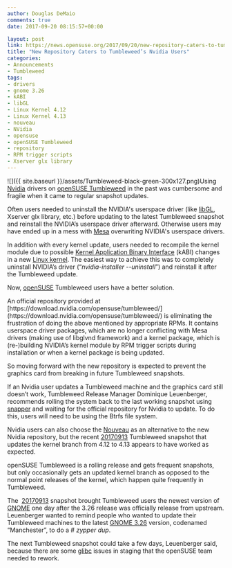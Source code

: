 ```yaml
---
author: Douglas DeMaio
comments: true
date: 2017-09-20 08:15:57+00:00

layout: post
link: https://news.opensuse.org/2017/09/20/new-repository-caters-to-tumbleweeds-nvidia-users/
title: "New Repository Caters to Tumbleweed’s Nvidia Users"
categories:
- Announcements
- Tumbleweed
tags:
- drivers
- gnome 3.26
- kABI
- libGL
- Linux Kernel 4.12
- Linux Kernel 4.13
- nouveau
- NVidia
- opensuse
- openSUSE Tumbleweed
- repository
- RPM trigger scripts
- Xserver glx library
---
```

![]({{ site.baseurl }}/assets/Tumbleweed-black-green-300x127.png)Using [Nvidia](http://www.nvidia.com/Download/index.aspx) drivers on [openSUSE Tumbleweed](https://en.opensuse.org/Portal:Tumbleweed) in the past was cumbersome and fragile when it came to regular snapshot updates.

Often users needed to uninstall the NVIDIA's userspace driver (like [libGL](https://dri.freedesktop.org/wiki/libGL/), Xserver glx library, etc.) before updating to the latest Tumbleweed snapshot and reinstall the NVIDIA’s userspace driver afterward. Otherwise users may have ended up in a mess with [Mesa](https://www.mesa3d.org/) overwriting NVIDIA's userspace drivers.

In addition with every kernel update, users needed to recompile the kernel module due to possible [Kernel Application Binary Interface](https://en.wikipedia.org/wiki/Application_binary_interface) (kABI) changes in a new [Linux kernel](https://www.kernel.org/). The easiest way to achieve this was to completely uninstall NVIDIA’s driver (“_nvidia-installer --uninstall_”) and reinstall it after the Tumbleweed update.

Now, [openSUSE](https://www.opensuse.org/) Tumbleweed users have a better solution.

<!-- more -->An official repository provided at [https://download.nvidia.com/opensuse/tumbleweed/](https://download.nvidia.com/opensuse/tumbleweed/) is eliminating the frustration of doing the above mentioned by appropriate RPMs. It contains userspace driver packages, which are no longer conflicting with Mesa drivers (making use of libglvnd framework) and a kernel package, which is (re-)building NVIDIA’s kernel module by RPM trigger scripts during installation or when a kernel package is being updated.

So moving forward with the new repository is expected to prevent the graphics card from breaking in future Tumbleweed snapshots.

If an Nvidia user updates a Tumbleweed machine and the graphics card still doesn’t work, Tumbleweed Release Manager Dominique Leuenberger, recommends rolling the system back to the last working snapshot using [snapper](http://snapper.io/) and waiting for the official repository for Nvidia to update. To do this, users will need to be using the Btrfs file system.

Nvidia users can also choose the [Nouveau](https://nouveau.freedesktop.org/) as an alternative to the new Nvidia repository, but the recent [20170913](https://lists.opensuse.org/opensuse-factory/2017-09/msg00257.html) Tumbleweed snapshot that updates the kernel branch from 4.12 to 4.13 appears to have worked as expected.

openSUSE Tumbleweed is a rolling release and gets frequent snapshots, but only occasionally gets an updated kernel branch as opposed to the normal point releases of the kernel, which happen quite frequently in Tumbleweed.

The  [20170913](https://lists.opensuse.org/opensuse-factory/2017-09/msg00257.html) snapshot brought Tumbleweed users the newest version of [GNOME](https://www.gnome.org/) one day after the 3.26 release was officially release from upstream. Leuenberger wanted to remind people who wanted to update their Tumbleweed machines to the latest [GNOME 3.26](https://www.gnome.org/news/2017/09/gnome-3-26-released/) version, codenamed “Manchester”, to do a # _zypper dup_.

The next Tumbleweed snapshot could take a few days, Leuenberger said, because there are some [glibc](https://www.gnu.org/s/libc/) issues in staging that the openSUSE team needed to rework.		
